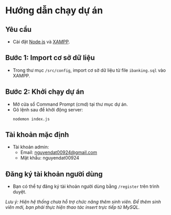 # Hướng dẫn chạy dự án

## Yêu cầu

- Cài đặt [Node.js](https://nodejs.org/) và [XAMPP](https://www.apachefriends.org/index.html).

## Bước 1: Import cơ sở dữ liệu

- Trong thư mục `/src/config`, import cơ sở dữ liệu từ file `ibanking.sql` vào XAMPP.

## Bước 2: Khởi chạy dự án

- Mở cửa sổ Command Prompt (cmd) tại thư mục dự án.
- Gõ lệnh sau để khởi động server: 
  ```
  nodemon index.js
  ```

## Tài khoản mặc định

- Tài khoản admin: 
  - Email: nguyendat00924@gmail.com
  - Mật khẩu: nguyendat00924

## Đăng ký tài khoản người dùng

- Bạn có thể tự đăng ký tài khoản người dùng bằng `/register` trên trình duyệt.

*Lưu ý: Hiện hệ thống chưa hỗ trợ chức năng thêm sinh viên. Để thêm sinh viên mới, bạn phải thực hiện thao tác insert trực tiếp từ MySQL.*

